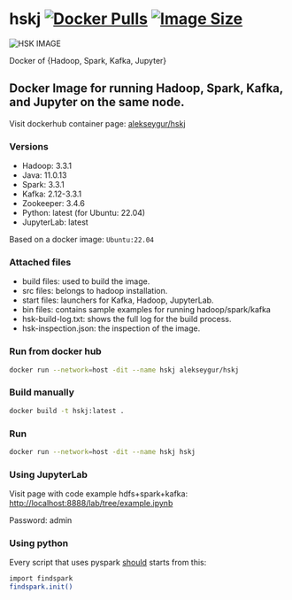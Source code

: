 # hskj [![Docker Pulls](https://badgen.net/docker/pulls/alekseygur/hskj?icon=docker&label=pulls)](https://hub.docker.com/r/alekseygur/hskj/) [![Image Size](https://badgen.net/docker/size/alekseygur/hskj?icon=docker&label=image%20size)](https://hub.docker.com/r/alekseygur/hskj/)

![HSK IMAGE](/hsk_header.png)

Docker of {Hadoop, Spark, Kafka, Jupyter}

## Docker Image for running Hadoop, Spark, Kafka, and Jupyter on the same node.

Visit dockerhub container page: [alekseygur/hskj](https://hub.docker.com/r/alekseygur/hskj)

### Versions

- Hadoop: 3.3.1
- Java: 11.0.13
- Spark: 3.3.1
- Kafka: 2.12-3.3.1
- Zookeeper: 3.4.6
- Python: latest (for Ubuntu: 22.04)
- JupyterLab: latest

Based on a docker image: `Ubuntu:22.04`

### Attached files

- build files: used to build the image.
- src files: belongs to hadoop installation.
- start files: launchers for Kafka, Hadoop, JupyterLab.
- bin files: contains sample examples for running hadoop/spark/kafka
- hsk-build-log.txt: shows the full log for the build process.
- hsk-inspection.json: the inspection of the image.

### Run from docker hub

```bash
docker run --network=host -dit --name hskj alekseygur/hskj
```

### Build manually

```bash
docker build -t hskj:latest .
```

### Run

```bash
docker run --network=host -dit --name hskj hskj
```

### Using JupyterLab

Visit page with code example hdfs+spark+kafka: [http://localhost:8888/lab/tree/example.ipynb](http://localhost:8888/lab/tree/example.ipynb)

Password: admin

### Using python

Every script that uses pyspark [should](https://stackoverflow.com/questions/34998433/create-pyspark-kernel-for-jupyter) starts from this:

```bash
import findspark
findspark.init()
```

